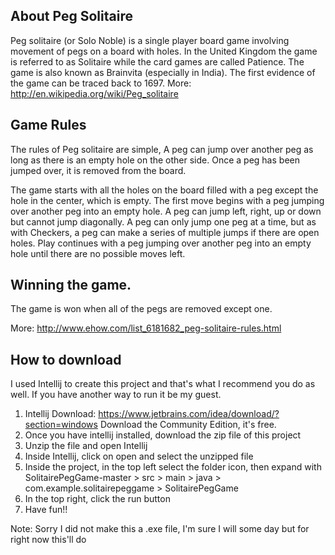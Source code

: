 About Peg Solitaire
-------------------
Peg solitaire (or Solo Noble) is a single player board game involving movement of pegs on a board with holes. In the United Kingdom the game is referred to as Solitaire while the card games are called Patience. The game is also known as Brainvita (especially in India). The first evidence of the game can be traced back to 1697.  More: http://en.wikipedia.org/wiki/Peg_solitaire

Game Rules
----------
The rules of Peg solitaire are simple, A peg can jump over another peg as long as there is an empty hole on the other side.  Once a peg has been jumped over, it is removed from the board.  

The game starts with all the holes on the board filled with a peg except the hole in the center, which is empty. The first move begins with a peg jumping over another peg into an empty hole. A peg can jump left, right, up or down but cannot jump diagonally.  A peg can only jump one peg at a time, but as with Checkers, a peg can make a series of multiple jumps if there are open holes. Play continues with a peg jumping over another peg into an empty hole until there are no possible moves left.

Winning the game.
-----------------
The game is won when all of the pegs are removed except one.

More: http://www.ehow.com/list_6181682_peg-solitaire-rules.html

How to download
---------------
I used Intellij to create this project and that's what I recommend you do as well. If you have another way to run it be my guest.
1) Intellij Download: https://www.jetbrains.com/idea/download/?section=windows
Download the Community Edition, it's free.
2) Once you have intellij installed, download the zip file of this project
3) Unzip the file and open Intellij
4) Inside Intellij, click on open and select the unzipped file
5) Inside the project, in the top left select the folder icon, then expand with SolitairePegGame-master > src > main > java > com.example.solitairepeggame > SolitairePegGame
6) In the top right, click the run button
7) Have fun!!

Note: Sorry I did not make this a .exe file, I'm sure I will some day but for right now this'll do
